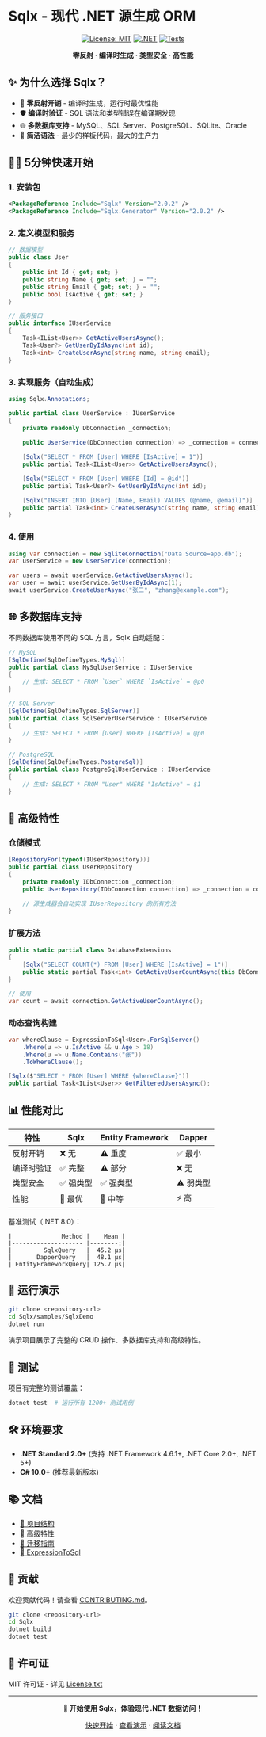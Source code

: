 # Sqlx - 现代 .NET 源生成 ORM

<div align="center">

[![License: MIT](https://img.shields.io/badge/License-MIT-blue.svg)](License.txt)
[![.NET](https://img.shields.io/badge/.NET-Standard%202.0%2B-purple.svg)](https://dotnet.microsoft.com/)
[![Tests](https://img.shields.io/badge/Tests-1200%2F1200-brightgreen.svg)](#)

**零反射 · 编译时生成 · 类型安全 · 高性能**

</div>

## ✨ 为什么选择 Sqlx？

- 🚀 **零反射开销** - 编译时生成，运行时最优性能
- 🛡️ **编译时验证** - SQL 语法和类型错误在编译期发现
- 🌐 **多数据库支持** - MySQL、SQL Server、PostgreSQL、SQLite、Oracle
- 📝 **简洁语法** - 最少的样板代码，最大的生产力

## 🏃‍♂️ 5分钟快速开始

### 1. 安装包

```xml
<PackageReference Include="Sqlx" Version="2.0.2" />
<PackageReference Include="Sqlx.Generator" Version="2.0.2" />
```

### 2. 定义模型和服务

```csharp
// 数据模型
public class User
{
    public int Id { get; set; }
    public string Name { get; set; } = "";
    public string Email { get; set; } = "";
    public bool IsActive { get; set; }
}

// 服务接口
public interface IUserService
{
    Task<IList<User>> GetActiveUsersAsync();
    Task<User?> GetUserByIdAsync(int id);
    Task<int> CreateUserAsync(string name, string email);
}
```

### 3. 实现服务（自动生成）

```csharp
using Sqlx.Annotations;

public partial class UserService : IUserService
{
    private readonly DbConnection _connection;
    
    public UserService(DbConnection connection) => _connection = connection;

    [Sqlx("SELECT * FROM [User] WHERE [IsActive] = 1")]
    public partial Task<IList<User>> GetActiveUsersAsync();

    [Sqlx("SELECT * FROM [User] WHERE [Id] = @id")]
    public partial Task<User?> GetUserByIdAsync(int id);

    [Sqlx("INSERT INTO [User] (Name, Email) VALUES (@name, @email)")]
    public partial Task<int> CreateUserAsync(string name, string email);
}
```

### 4. 使用

```csharp
using var connection = new SqliteConnection("Data Source=app.db");
var userService = new UserService(connection);

var users = await userService.GetActiveUsersAsync();
var user = await userService.GetUserByIdAsync(1);
await userService.CreateUserAsync("张三", "zhang@example.com");
```

## 🌐 多数据库支持

不同数据库使用不同的 SQL 方言，Sqlx 自动适配：

```csharp
// MySQL
[SqlDefine(SqlDefineTypes.MySql)]
public partial class MySqlUserService : IUserService
{
    // 生成: SELECT * FROM `User` WHERE `IsActive` = @p0
}

// SQL Server  
[SqlDefine(SqlDefineTypes.SqlServer)]
public partial class SqlServerUserService : IUserService
{
    // 生成: SELECT * FROM [User] WHERE [IsActive] = @p0
}

// PostgreSQL
[SqlDefine(SqlDefineTypes.PostgreSql)]
public partial class PostgreSqlUserService : IUserService
{
    // 生成: SELECT * FROM "User" WHERE "IsActive" = $1
}
```

## 🔧 高级特性

### 仓储模式

```csharp
[RepositoryFor(typeof(IUserRepository))]
public partial class UserRepository
{
    private readonly IDbConnection _connection;
    public UserRepository(IDbConnection connection) => _connection = connection;
    
    // 源生成器会自动实现 IUserRepository 的所有方法
}
```

### 扩展方法

```csharp
public static partial class DatabaseExtensions
{
    [Sqlx("SELECT COUNT(*) FROM [User] WHERE [IsActive] = 1")]
    public static partial Task<int> GetActiveUserCountAsync(this DbConnection connection);
}

// 使用
var count = await connection.GetActiveUserCountAsync();
```

### 动态查询构建

```csharp
var whereClause = ExpressionToSql<User>.ForSqlServer()
    .Where(u => u.IsActive && u.Age > 18)
    .Where(u => u.Name.Contains("张"))
    .ToWhereClause();

[Sqlx($"SELECT * FROM [User] WHERE {whereClause}")]
public partial Task<IList<User>> GetFilteredUsersAsync();
```

## 📊 性能对比

| 特性 | Sqlx | Entity Framework | Dapper |
|------|------|------------------|---------|
| 反射开销 | ❌ 无 | ⚠️ 重度 | ✅ 最小 |
| 编译时验证 | ✅ 完整 | ⚠️ 部分 | ❌ 无 |
| 类型安全 | ✅ 强类型 | ✅ 强类型 | ⚠️ 弱类型 |
| 性能 | 🚀 最优 | 🐌 中等 | ⚡ 高 |

基准测试（.NET 8.0）：
```
|              Method |    Mean |
|-------------------- |--------:|
|         SqlxQuery   |  45.2 μs|
|       DapperQuery   |  48.1 μs|
| EntityFrameworkQuery| 125.7 μs|
```

## 🎯 运行演示

```bash
git clone <repository-url>
cd Sqlx/samples/SqlxDemo
dotnet run
```

演示项目展示了完整的 CRUD 操作、多数据库支持和高级特性。

## 🧪 测试

项目有完整的测试覆盖：

```bash
dotnet test  # 运行所有 1200+ 测试用例
```

## 🛠️ 环境要求

- **.NET Standard 2.0+** (支持 .NET Framework 4.6.1+, .NET Core 2.0+, .NET 5+)
- **C# 10.0+** (推荐最新版本)

## 📚 文档

- [📖 项目结构](docs/PROJECT_STRUCTURE.md)
- [🚀 高级特性](docs/ADVANCED_FEATURES_GUIDE.md)
- [🔄 迁移指南](docs/MIGRATION_GUIDE.md)
- [🎨 ExpressionToSql](docs/expression-to-sql.md)

## 🤝 贡献

欢迎贡献代码！请查看 [CONTRIBUTING.md](CONTRIBUTING.md)。

```bash
git clone <repository-url>
cd Sqlx
dotnet build
dotnet test
```

## 📄 许可证

MIT 许可证 - 详见 [License.txt](License.txt)

---

<div align="center">

**🚀 开始使用 Sqlx，体验现代 .NET 数据访问！**

[快速开始](#-5分钟快速开始) · [查看演示](#-运行演示) · [阅读文档](docs/)

</div>